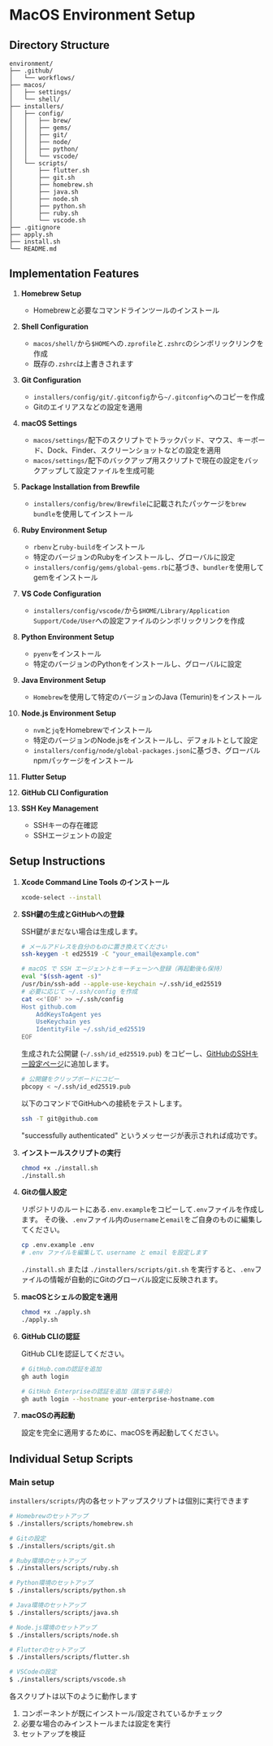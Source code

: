 # MacOS Environment Setup

## Directory Structure

```
environment/
├── .github/
│   └── workflows/
├── macos/
│   ├── settings/
│   └── shell/
├── installers/
│   ├── config/
│   │   ├── brew/
│   │   ├── gems/
│   │   ├── git/
│   │   ├── node/
│   │   ├── python/
│   │   └── vscode/
│   └── scripts/
│       ├── flutter.sh
│       ├── git.sh
│       ├── homebrew.sh
│       ├── java.sh
│       ├── node.sh
│       ├── python.sh
│       ├── ruby.sh
│       └── vscode.sh
├── .gitignore
├── apply.sh
├── install.sh
└── README.md
```

## Implementation Features

1.  **Homebrew Setup**
    -   Homebrewと必要なコマンドラインツールのインストール

2.  **Shell Configuration**
    -   `macos/shell/`から`$HOME`への`.zprofile`と`.zshrc`のシンボリックリンクを作成
    -   既存の`.zshrc`は上書きされます

3.  **Git Configuration**
    -   `installers/config/git/.gitconfig`から`~/.gitconfig`へのコピーを作成
    -   Gitのエイリアスなどの設定を適用

4.  **macOS Settings**
    -   `macos/settings/`配下のスクリプトでトラックパッド、マウス、キーボード、Dock、Finder、スクリーンショットなどの設定を適用
    -   `macos/settings/`配下のバックアップ用スクリプトで現在の設定をバックアップして設定ファイルを生成可能

5.  **Package Installation from Brewfile**
    -   `installers/config/brew/Brewfile`に記載されたパッケージを`brew bundle`を使用してインストール

6.  **Ruby Environment Setup**
    -   `rbenv`と`ruby-build`をインストール
    -   特定のバージョンのRubyをインストールし、グローバルに設定
    -   `installers/config/gems/global-gems.rb`に基づき、`bundler`を使用してgemをインストール

7.  **VS Code Configuration**
    -   `installers/config/vscode/`から`$HOME/Library/Application Support/Code/User`への設定ファイルのシンボリックリンクを作成

8.  **Python Environment Setup**
    -   `pyenv`をインストール
    -   特定のバージョンのPythonをインストールし、グローバルに設定

9. **Java Environment Setup**
    -   `Homebrew`を使用して特定のバージョンのJava (Temurin)をインストール

10. **Node.js Environment Setup**
    -   `nvm`と`jq`をHomebrewでインストール
    -   特定のバージョンのNode.jsをインストールし、デフォルトとして設定
    -   `installers/config/node/global-packages.json`に基づき、グローバルnpmパッケージをインストール

11. **Flutter Setup**

12. **GitHub CLI Configuration**

13. **SSH Key Management**
    -   SSHキーの存在確認
    -   SSHエージェントの設定

## Setup Instructions

1.  **Xcode Command Line Tools のインストール**

    ```sh
    xcode-select --install
    ```

2.  **SSH鍵の生成とGitHubへの登録**

    SSH鍵がまだない場合は生成します。

    ```sh
    # メールアドレスを自分のものに置き換えてください
    ssh-keygen -t ed25519 -C "your_email@example.com"

    # macOS で SSH エージェントとキーチェーンへ登録（再起動後も保持）
    eval "$(ssh-agent -s)"
    /usr/bin/ssh-add --apple-use-keychain ~/.ssh/id_ed25519
    # 必要に応じて ~/.ssh/config を作成
    cat <<'EOF' >> ~/.ssh/config
    Host github.com
        AddKeysToAgent yes
        UseKeychain yes
        IdentityFile ~/.ssh/id_ed25519
    EOF
    ```

    生成された公開鍵 (`~/.ssh/id_ed25519.pub`) をコピーし、[GitHubのSSHキー設定ページ](https://github.com/settings/keys)に追加します。

    ```sh
    # 公開鍵をクリップボードにコピー
    pbcopy < ~/.ssh/id_ed25519.pub
    ```

    以下のコマンドでGitHubへの接続をテストします。

    ```sh
    ssh -T git@github.com
    ```

    "successfully authenticated" というメッセージが表示されれば成功です。

3.  **インストールスクリプトの実行**

    ```sh
    chmod +x ./install.sh
    ./install.sh
    ```

4.  **Gitの個人設定**

    リポジトリのルートにある`.env.example`をコピーして`.env`ファイルを作成します。
    その後、`.env`ファイル内の`username`と`email`をご自身のものに編集してください。

    ```sh
    cp .env.example .env
    # .env ファイルを編集して、username と email を設定します
    ```

    `./install.sh` または `./installers/scripts/git.sh` を実行すると、`.env`ファイルの情報が自動的にGitのグローバル設定に反映されます。

5.  **macOSとシェルの設定を適用**

    ```sh
    chmod +x ./apply.sh
    ./apply.sh
    ```

6.  **GitHub CLIの認証**

    GitHub CLIを認証してください。

    ```sh
    # GitHub.comの認証を追加
    gh auth login

    # GitHub Enterpriseの認証を追加（該当する場合）
    gh auth login --hostname your-enterprise-hostname.com
    ```

7.  **macOSの再起動**

    設定を完全に適用するために、macOSを再起動してください。

## Individual Setup Scripts

### Main setup

`installers/scripts/`内の各セットアップスクリプトは個別に実行できます

```sh
# Homebrewのセットアップ
$ ./installers/scripts/homebrew.sh

# Gitの設定
$ ./installers/scripts/git.sh

# Ruby環境のセットアップ
$ ./installers/scripts/ruby.sh

# Python環境のセットアップ
$ ./installers/scripts/python.sh

# Java環境のセットアップ
$ ./installers/scripts/java.sh

# Node.js環境のセットアップ
$ ./installers/scripts/node.sh

# Flutterのセットアップ
$ ./installers/scripts/flutter.sh

# VSCodeの設定
$ ./installers/scripts/vscode.sh
```

各スクリプトは以下のように動作します
1. コンポーネントが既にインストール/設定されているかチェック
2. 必要な場合のみインストールまたは設定を実行
3. セットアップを検証

